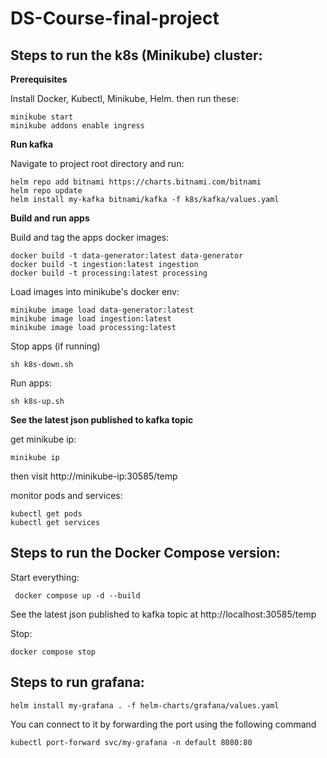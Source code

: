 
# DS-Course-final-project

  

## Steps to run the k8s (Minikube) cluster:

**Prerequisites**

Install Docker, Kubectl, Minikube, Helm.
then run these:
 
    minikube start
    minikube addons enable ingress
    


**Run kafka**

Navigate to project root directory and run:

		
    helm repo add bitnami https://charts.bitnami.com/bitnami
    helm repo update
    helm install my-kafka bitnami/kafka -f k8s/kafka/values.yaml

**Build and run apps**

Build and tag the apps docker images:

    docker build -t data-generator:latest data-generator
    docker build -t ingestion:latest ingestion
    docker build -t processing:latest processing

Load images into minikube's docker env:

    minikube image load data-generator:latest
    minikube image load ingestion:latest
    minikube image load processing:latest

Stop apps (if running)

    sh k8s-down.sh

Run apps:

    sh k8s-up.sh 

**See the latest json published to kafka topic**


get minikube ip:

    minikube ip

then visit http://minikube-ip:30585/temp

monitor pods and services:

    kubectl get pods
    kubectl get services


## Steps to run the Docker Compose version:

Start everything:

     docker compose up -d --build 

See the latest json published to kafka topic at http://localhost:30585/temp

Stop:

    docker compose stop

## Steps to run grafana:

    helm install my-grafana . -f helm-charts/grafana/values.yaml
    
You can connect to it by forwarding the port using the following command

    kubectl port-forward svc/my-grafana -n default 8080:80
    
